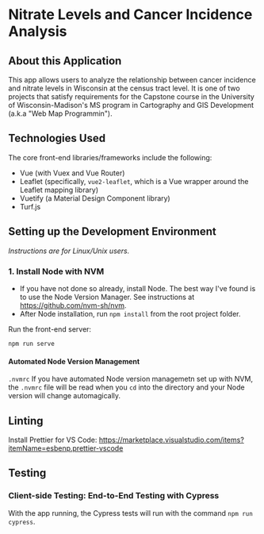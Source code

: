 # Nitrate Levels and Cancer Incidence Analysis

## About this Application

This app allows users to analyze the relationship between cancer incidence and nitrate levels in Wisconsin at the census tract level. It is one of two projects that satisfy requirements for the Capstone course in the University of Wisconsin-Madison's MS program in Cartography and GIS Development (a.k.a "Web Map Programmin").

## Technologies Used

The core front-end libraries/frameworks include the following:

- Vue (with Vuex and Vue Router)
- Leaflet (specifically, `vue2-leaflet`, which is a Vue wrapper around the Leaflet mapping library)
- Vuetify (a Material Design Component library)
- Turf.js

## Setting up the Development Environment

_Instructions are for Linux/Unix users._

### 1. Install Node with NVM

- If you have not done so already, install Node. The best way I've found is to use the Node Version Manager. See instructions at https://github.com/nvm-sh/nvm.
- After Node installation, run `npm install` from the root project folder.

Run the front-end server:

```
npm run serve
```

#### Automated Node Version Management

`.nvmrc` If you have automated Node version managemetn set up with NVM, the `.nvmrc` file will be read when you `cd` into the directory and your Node version will change automagically.

## Linting

Install Prettier for VS Code: https://marketplace.visualstudio.com/items?itemName=esbenp.prettier-vscode

## Testing

### Client-side Testing: End-to-End Testing with Cypress

With the app running, the Cypress tests will run with the command `npm run cypress`.
